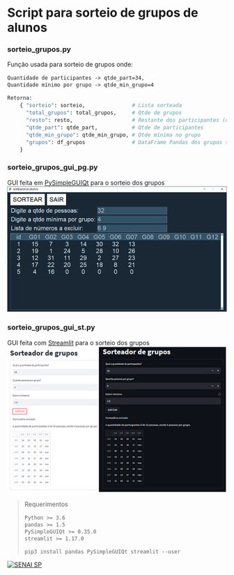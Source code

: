 # Script para sorteio de grupos de alunos

### sorteio_grupos.py
Função usada para sorteio de grupos onde:

```
Quantidade de participantes -> qtde_part=34,
Quantidade mínimo por grupo -> qtde_min_grupo=4
```
```py
Retorna:
    { "sorteio": sorteio,               # Lista sorteada
      "total_grupos": total_grupos,     # Qtde de grupos
      "resto": resto,                   # Restante dos participantes (debug)
      "qtde_part": qtde_part,           # Qtde de participantes
      "qtde_min_grupo": qtde_min_grupo, # Qtde mínima no grupo
      "grupos": df_grupos               # DataFrame Pandas dos grupos soteados
    }
``` 

### sorteio_grupos_gui_pg.py
GUI feita em [PySimpleGUIQt](https://www.pysimplegui.org/en/latest/) para o sorteio dos grupos
![sorteio_grupos_gui_pg](screenshots/sorteio_grupos_gui_pg.png)

### sorteio_grupos_gui_st.py
GUI feita com [Streamlit](www.streamlit.com) para o sorteio dos grupos
![sorteio_grupos_gui_st](screenshots/sorteio_grupos_gui_st.png)


> Requerimentos
>```
>Python >= 3.6
>pandas >= 1.5
>PySimpleGUIQt >= 0.35.0
>streamlit >= 1.17.0
>```
>```
>pip3 install pandas PySimpleGUIQt streamlit --user
>```
[![SENAI SP](https://www.sp.senai.br/images/senai.svg)](https://www.sp.senai.br)
